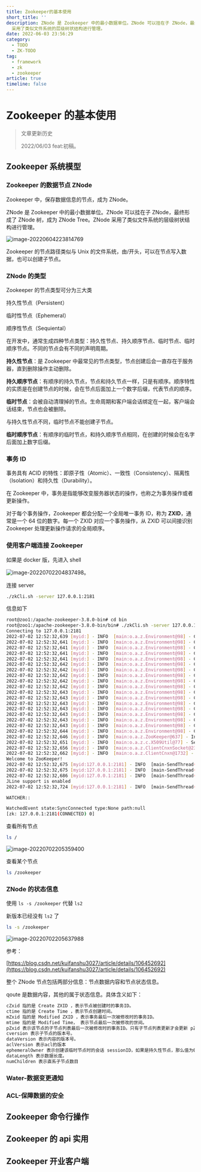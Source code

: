 ```yaml
---
title: Zookeeper的基本使用
short_title: ''
description: ZNode 是 Zookeeper 中的最小数据单位。ZNode 可以挂在子 ZNode，最终形成了 ZNode 树，成为 ZNode Tree。ZNode
  采用了类似文件系统的层级树状结构进行管理。
date: 2022-06-03 23:56:29
category:
  - TODO
  - ZK-TODO
tag:
  - framework
  - zk
  - zookeeper
article: true
timeline: false
---
```

# Zookeeper 的基本使用

> 文章更新历史
>
> 2022/06/03 feat:初稿。
>

## Zookeeper 系统模型

### Zookeeper 的数据节点 ZNode

Zookeeper 中，保存数据信息的节点，成为 ZNode。

ZNode 是 Zookeeper 中的最小数据单位。ZNode 可以挂在子 ZNode，最终形成了 ZNode 树，成为 ZNode Tree。ZNode 采用了类似文件系统的层级树状结构进行管理。

![image-20220604223814769](https://img1.terwer.space/20220604223819.png)

Zookeeper 的节点路径类似与 Unix 的文件系统，由/开头，可以在节点写入数据，也可以创建子节点。

### ZNode 的类型

Zookeeper 的节点类型可分为三大类

持久性节点（Persistent）

临时性节点（Ephemeral）

顺序性节点（Sequiental）

在开发中，通常生成四种节点类型：持久性节点、持久顺序节点、临时节点、临时顺序节点。不同的节点会有不同的声明周期。

**持久性节点**：是 Zookeeper 中最常见的节点类型，节点创建后会一直存在于服务器，直到删除操作主动删除。

**持久顺序节点**：有顺序的持久节点，节点和持久节点一样，只是有顺序。顺序特性的实质是在创建节点的时候，会在节点后面加上一个数字后缀，代表节点的顺序。

**临时节点**：会被自动清理掉的节点。生命周期和客户端会话绑定在一起，客户端会话结束，节点也会被删除。

与持久性节点不同，临时节点不能创建子节点。

**临时顺序节点**：有顺序的临时节点，和持久顺序节点相同，在创建的时候会在名字后面加上数字后缀。

### 事务 ID

事务具有 ACID 的特性：即原子性（Atomic）、一致性（Consistency）、隔离性（Isolation）和持久性（Durability）。

在 Zookeeper 中，事务是指能够改变服务器状态的操作，也称之为事务操作或者更新操作。

对于每个事务操作，Zookeeper 都会分配一个全局唯一事务 ID，称为 **ZXID**，通常是一个 64 位的数字。每一个 ZXID 对应一个事务操作，从 ZXID 可以间接识别 Zookeeper 处理更新操作请求的全局顺序。

### 使用客户端连接 Zookeeper

如果是 docker 版，先进入 shell

![image-20220702204837498](https://img1.terwer.space/20220702204843.png)。

连接 server

```bash
./zkCli.sh -server 127.0.0.1:2181
```

信息如下

```bash
root@zoo1:/apache-zookeeper-3.8.0-bin# cd bin
root@zoo1:/apache-zookeeper-3.8.0-bin/bin# ./zkCli.sh -server 127.0.0.1:2181
Connecting to 127.0.0.1:2181
2022-07-02 12:52:32,639 [myid:] - INFO  [main:o.a.z.Environment@98] - Client environment:zookeeper.version=3.8.0-5a02a05eddb59aee6ac762f7ea82e92a68eb9c0f, built on 2022-02-25 08:49 UTC
2022-07-02 12:52:32,641 [myid:] - INFO  [main:o.a.z.Environment@98] - Client environment:host.name=zoo1
2022-07-02 12:52:32,641 [myid:] - INFO  [main:o.a.z.Environment@98] - Client environment:java.version=11.0.15
2022-07-02 12:52:32,641 [myid:] - INFO  [main:o.a.z.Environment@98] - Client environment:java.vendor=Oracle Corporation
2022-07-02 12:52:32,641 [myid:] - INFO  [main:o.a.z.Environment@98] - Client environment:java.home=/usr/local/openjdk-11
2022-07-02 12:52:32,642 [myid:] - INFO  [main:o.a.z.Environment@98] - Client environment:java.class.path=/apache-zookeeper-3.8.0-bin/bin/../zookeeper-server/target/classes:/apache-zookeeper-3.8.0-bin/bin/../build/classes:/apache-zookeeper-3.8.0-bin/bin/../zookeeper-server/target/lib/*.jar:/apache-zookeeper-3.8.0-bin/bin/../build/lib/*.jar:/apache-zookeeper-3.8.0-bin/bin/../lib/zookeeper-prometheus-metrics-3.8.0.jar:/apache-zookeeper-3.8.0-bin/bin/../lib/zookeeper-jute-3.8.0.jar:/apache-zookeeper-3.8.0-bin/bin/../lib/zookeeper-3.8.0.jar:/apache-zookeeper-3.8.0-bin/bin/../lib/snappy-java-1.1.7.7.jar:/apache-zookeeper-3.8.0-bin/bin/../lib/slf4j-api-1.7.30.jar:/apache-zookeeper-3.8.0-bin/bin/../lib/simpleclient_servlet-0.9.0.jar:/apache-zookeeper-3.8.0-bin/bin/../lib/simpleclient_hotspot-0.9.0.jar:/apache-zookeeper-3.8.0-bin/bin/../lib/simpleclient_common-0.9.0.jar:/apache-zookeeper-3.8.0-bin/bin/../lib/simpleclient-0.9.0.jar:/apache-zookeeper-3.8.0-bin/bin/../lib/netty-transport-native-unix-common-4.1.73.Final.jar:/apache-zookeeper-3.8.0-bin/bin/../lib/netty-transport-native-epoll-4.1.73.Final.jar:/apache-zookeeper-3.8.0-bin/bin/../lib/netty-transport-classes-epoll-4.1.73.Final.jar:/apache-zookeeper-3.8.0-bin/bin/../lib/netty-transport-4.1.73.Final.jar:/apache-zookeeper-3.8.0-bin/bin/../lib/netty-tcnative-classes-2.0.48.Final.jar:/apache-zookeeper-3.8.0-bin/bin/../lib/netty-tcnative-2.0.48.Final.jar:/apache-zookeeper-3.8.0-bin/bin/../lib/netty-resolver-4.1.73.Final.jar:/apache-zookeeper-3.8.0-bin/bin/../lib/netty-handler-4.1.73.Final.jar:/apache-zookeeper-3.8.0-bin/bin/../lib/netty-common-4.1.73.Final.jar:/apache-zookeeper-3.8.0-bin/bin/../lib/netty-codec-4.1.73.Final.jar:/apache-zookeeper-3.8.0-bin/bin/../lib/netty-buffer-4.1.73.Final.jar:/apache-zookeeper-3.8.0-bin/bin/../lib/metrics-core-4.1.12.1.jar:/apache-zookeeper-3.8.0-bin/bin/../lib/logback-core-1.2.10.jar:/apache-zookeeper-3.8.0-bin/bin/../lib/logback-classic-1.2.10.jar:/apache-zookeeper-3.8.0-bin/bin/../lib/jline-2.14.6.jar:/apache-zookeeper-3.8.0-bin/bin/../lib/jetty-util-ajax-9.4.43.v20210629.jar:/apache-zookeeper-3.8.0-bin/bin/../lib/jetty-util-9.4.43.v20210629.jar:/apache-zookeeper-3.8.0-bin/bin/../lib/jetty-servlet-9.4.43.v20210629.jar:/apache-zookeeper-3.8.0-bin/bin/../lib/jetty-server-9.4.43.v20210629.jar:/apache-zookeeper-3.8.0-bin/bin/../lib/jetty-security-9.4.43.v20210629.jar:/apache-zookeeper-3.8.0-bin/bin/../lib/jetty-io-9.4.43.v20210629.jar:/apache-zookeeper-3.8.0-bin/bin/../lib/jetty-http-9.4.43.v20210629.jar:/apache-zookeeper-3.8.0-bin/bin/../lib/javax.servlet-api-3.1.0.jar:/apache-zookeeper-3.8.0-bin/bin/../lib/jackson-databind-2.13.1.jar:/apache-zookeeper-3.8.0-bin/bin/../lib/jackson-core-2.13.1.jar:/apache-zookeeper-3.8.0-bin/bin/../lib/jackson-annotations-2.13.1.jar:/apache-zookeeper-3.8.0-bin/bin/../lib/commons-io-2.11.0.jar:/apache-zookeeper-3.8.0-bin/bin/../lib/commons-cli-1.4.jar:/apache-zookeeper-3.8.0-bin/bin/../lib/audience-annotations-0.12.0.jar:/apache-zookeeper-3.8.0-bin/bin/../zookeeper-*.jar:/apache-zookeeper-3.8.0-bin/bin/../zookeeper-server/src/main/resources/lib/*.jar:/conf:
2022-07-02 12:52:32,642 [myid:] - INFO  [main:o.a.z.Environment@98] - Client environment:java.library.path=/usr/java/packages/lib:/usr/lib64:/lib64:/lib:/usr/lib
2022-07-02 12:52:32,642 [myid:] - INFO  [main:o.a.z.Environment@98] - Client environment:java.io.tmpdir=/tmp
2022-07-02 12:52:32,642 [myid:] - INFO  [main:o.a.z.Environment@98] - Client environment:java.compiler=<NA>
2022-07-02 12:52:32,642 [myid:] - INFO  [main:o.a.z.Environment@98] - Client environment:os.name=Linux
2022-07-02 12:52:32,643 [myid:] - INFO  [main:o.a.z.Environment@98] - Client environment:os.arch=amd64
2022-07-02 12:52:32,643 [myid:] - INFO  [main:o.a.z.Environment@98] - Client environment:os.version=5.10.104-linuxkit
2022-07-02 12:52:32,643 [myid:] - INFO  [main:o.a.z.Environment@98] - Client environment:user.name=root
2022-07-02 12:52:32,643 [myid:] - INFO  [main:o.a.z.Environment@98] - Client environment:user.home=/root
2022-07-02 12:52:32,643 [myid:] - INFO  [main:o.a.z.Environment@98] - Client environment:user.dir=/apache-zookeeper-3.8.0-bin/bin
2022-07-02 12:52:32,643 [myid:] - INFO  [main:o.a.z.Environment@98] - Client environment:os.memory.free=116MB
2022-07-02 12:52:32,643 [myid:] - INFO  [main:o.a.z.Environment@98] - Client environment:os.memory.max=256MB
2022-07-02 12:52:32,644 [myid:] - INFO  [main:o.a.z.Environment@98] - Client environment:os.memory.total=128MB
2022-07-02 12:52:32,646 [myid:] - INFO  [main:o.a.z.ZooKeeper@637] - Initiating client connection, connectString=127.0.0.1:2181 sessionTimeout=30000 watcher=org.apache.zookeeper.ZooKeeperMain$MyWatcher@6ec8211c
2022-07-02 12:52:32,651 [myid:] - INFO  [main:o.a.z.c.X509Util@77] - Setting -D jdk.tls.rejectClientInitiatedRenegotiation=true to disable client-initiated TLS renegotiation
2022-07-02 12:52:32,656 [myid:] - INFO  [main:o.a.z.ClientCnxnSocket@239] - jute.maxbuffer value is 1048575 Bytes
2022-07-02 12:52:32,662 [myid:] - INFO  [main:o.a.z.ClientCnxn@1732] - zookeeper.request.timeout value is 0. feature enabled=false
Welcome to ZooKeeper!
2022-07-02 12:52:32,675 [myid:127.0.0.1:2181] - INFO  [main-SendThread(127.0.0.1:2181):o.a.z.ClientCnxn$SendThread@1171] - Opening socket connection to server localhost/127.0.0.1:2181.
2022-07-02 12:52:32,675 [myid:127.0.0.1:2181] - INFO  [main-SendThread(127.0.0.1:2181):o.a.z.ClientCnxn$SendThread@1173] - SASL config status: Will not attempt to authenticate using SASL (unknown error)
2022-07-02 12:52:32,686 [myid:127.0.0.1:2181] - INFO  [main-SendThread(127.0.0.1:2181):o.a.z.ClientCnxn$SendThread@1005] - Socket connection established, initiating session, client: /127.0.0.1:49668, server: localhost/127.0.0.1:2181
JLine support is enabled
2022-07-02 12:52:32,724 [myid:127.0.0.1:2181] - INFO  [main-SendThread(127.0.0.1:2181):o.a.z.ClientCnxn$SendThread@1444] - Session establishment complete on server localhost/127.0.0.1:2181, session id = 0x100004a571a0000, negotiated timeout = 30000

WATCHER::

WatchedEvent state:SyncConnected type:None path:null
[zk: 127.0.0.1:2181(CONNECTED) 0] 
```

查看所有节点

```bash
ls /
```

![image-20220702205359400](https://img1.terwer.space/20220702205359.png)

查看某个节点

```bash
ls /zookeeper
```

### ZNode 的状态信息

使用 `ls -s /zookeeper` 代替 `ls2`

新版本已经没有 `ls2` 了

```bash
ls -s /zookeeper
```

![image-20220702205637988](https://img1.terwer.space/20220702205638.png)

参考：

[https://blog.csdn.net/kuifanshu3027/article/details/106452692](https://blog.csdn.net/kuifanshu3027/article/details/106452692)

整个 ZNode 节点包括两部分信息：节点数据内容和节点状态信息。

qoute 是数据内容，其他的属于状态信息。具体含义如下：

```bash
cZxid 指的是 Create ZXID ，表示节点被创建时的事务ID。
ctime 指的是 Create Time ，表示节点创建时间。
mZxid 指的是 Modified ZXID ，表示事务最后一次被修改时的事务ID。
mtime 指的是 Modified Time， 表示节点最后一次被修改的世间。
pZxid 表示该节点的子节点列表最后一次被修改时的事务ID。只有子节点列表更新才会更新 pZxid，子节点内容变更不会更新。
cversion 表示子节点的版本号。
dataVersion 表示内容的版本号。
aclVersion 表示acl的版本
ephemeralOwner 表示创建该临时节点时的会话 sessionID，如果是持久性节点，那么值为0。
dataLength 表示数据长度。
numChildren 表示直系子节点数目
```

### Water-数据变更通知

### ACL-保障数据的安全

## Zookeeper 命令行操作

## Zookeeper 的 api 实用

## Zookeeper 开业客户端